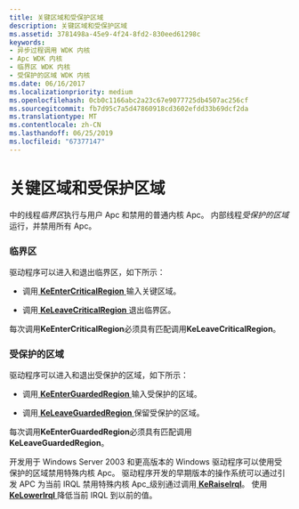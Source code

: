 ```yaml
---
title: 关键区域和受保护区域
description: 关键区域和受保护区域
ms.assetid: 3781498a-45e9-4f24-8fd2-830eed61298c
keywords:
- 异步过程调用 WDK 内核
- Apc WDK 内核
- 临界区 WDK 内核
- 受保护的区域 WDK 内核
ms.date: 06/16/2017
ms.localizationpriority: medium
ms.openlocfilehash: 0cb0c1166abc2a23c67e9077725db4507ac256cf
ms.sourcegitcommit: fb7d95c7a5d47860918cd3602efdd33b69dcf2da
ms.translationtype: MT
ms.contentlocale: zh-CN
ms.lasthandoff: 06/25/2019
ms.locfileid: "67377147"
---
```

# <a name="critical-regions-and-guarded-regions"></a>关键区域和受保护区域


中的线程*临界区*执行与用户 Apc 和禁用的普通内核 Apc。 内部线程*受保护的区域*运行，并禁用所有 Apc。

### <a name="critical-regions"></a>临界区

驱动程序可以进入和退出临界区，如下所示：

-   调用[ **KeEnterCriticalRegion** ](https://docs.microsoft.com/windows-hardware/drivers/ddi/content/ntddk/nf-ntddk-keentercriticalregion)输入关键区域。

-   调用[ **KeLeaveCriticalRegion** ](https://docs.microsoft.com/windows-hardware/drivers/ddi/content/ntddk/nf-ntddk-keleavecriticalregion)退出临界区。

每次调用**KeEnterCriticalRegion**必须具有匹配调用**KeLeaveCriticalRegion**。

### <a name="guarded-regions"></a>受保护的区域

驱动程序可以进入和退出受保护的区域，如下所示：

-   调用[ **KeEnterGuardedRegion** ](https://docs.microsoft.com/windows-hardware/drivers/ddi/content/ntddk/nf-ntddk-keenterguardedregion)输入受保护的区域。

-   调用[ **KeLeaveGuardedRegion** ](https://docs.microsoft.com/windows-hardware/drivers/ddi/content/ntddk/nf-ntddk-keleaveguardedregion)保留受保护的区域。

每次调用**KeEnterGuardedRegion**必须具有匹配调用**KeLeaveGuardedRegion**。

开发用于 Windows Server 2003 和更高版本的 Windows 驱动程序可以使用受保护的区域禁用特殊内核 Apc。 驱动程序开发的早期版本的操作系统可以通过引发 APC 为当前 IRQL 禁用特殊内核 Apc\_级别通过调用[ **KeRaiseIrql**](https://docs.microsoft.com/windows-hardware/drivers/ddi/content/wdm/nf-wdm-keraiseirql)。 使用[ **KeLowerIrql** ](https://docs.microsoft.com/windows-hardware/drivers/ddi/content/wdm/nf-wdm-kelowerirql)降低当前 IRQL 到以前的值。

 

 




